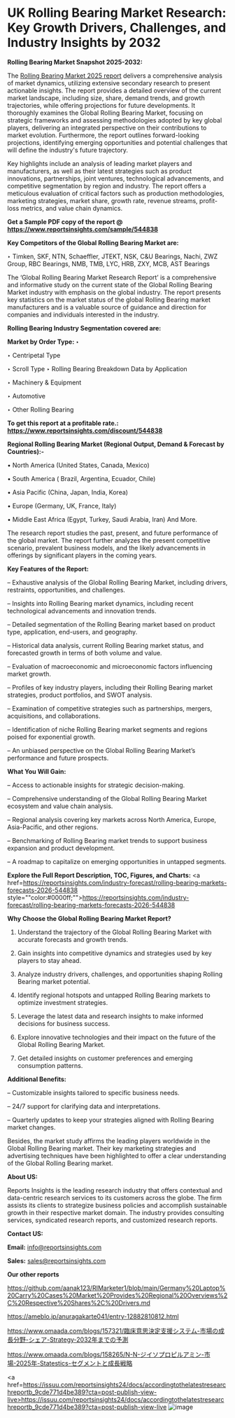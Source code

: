 # UK Rolling Bearing Market Research: Key Growth Drivers, Challenges, and Industry Insights by 2032

<strong>Rolling Bearing Market Snapshot 2025-2032:</strong>

The <a href=https://www.reportsinsights.com/sample/544838>Rolling Bearing Market 2025 report</a> delivers a comprehensive analysis of market dynamics, utilizing extensive secondary research to present actionable insights. The report provides a detailed overview of the current market landscape, including size, share, demand trends, and growth trajectories, while offering projections for future developments. It thoroughly examines the Global Rolling Bearing Market, focusing on strategic frameworks and assessing methodologies adopted by key global players, delivering an integrated perspective on their contributions to market evolution. Furthermore, the report outlines forward-looking projections, identifying emerging opportunities and potential challenges that will define the industry's future trajectory.

Key highlights include an analysis of leading market players and manufacturers, as well as their latest strategies such as product innovations, partnerships, joint ventures, technological advancements, and competitive segmentation by region and industry. The report offers a meticulous evaluation of critical factors such as production methodologies, marketing strategies, market share, growth rate, revenue streams, profit-loss metrics, and value chain dynamics.

<strong>Get a Sample PDF copy of the report @ <a href=https://www.reportsinsights.com/sample/544838 style=color:#0000ff;>https://www.reportsinsights.com/sample/544838</a></strong>

<strong>Key Competitors of the Global Rolling Bearing Market are:</strong>

‣ Timken, SKF, NTN, Schaeffler, JTEKT, NSK, C&U Bearings, Nachi, ZWZ Group, RBC Bearings, NMB, TMB, LYC, HRB, ZXY, MCB, AST Bearings

The ‘Global Rolling Bearing Market Research Report’ is a comprehensive and informative study on the current state of the Global Rolling Bearing Market industry with emphasis on the global industry. The report presents key statistics on the market status of the global Rolling Bearing market manufacturers and is a valuable source of guidance and direction for companies and individuals interested in the industry.

<strong>Rolling Bearing Industry Segmentation covered are:</strong>

<strong>Market by Order Type: </strong>
‣ 

‣ Centripetal Type

‣ Scroll Type
‣ Rolling Bearing Breakdown Data by Application

‣ Machinery & Equipment

‣ Automotive

‣ Other
Rolling Bearing

<strong>To get this report at a profitable rate.: <a href=https://www.reportsinsights.com/discount/544838 style=color:#0000ff;>https://www.reportsinsights.com/discount/544838</a></strong>

<strong>Regional Rolling Bearing Market (Regional Output, Demand &amp; Forecast by Countries):-</strong>

• North America (United States, Canada, Mexico)

• South America ( Brazil, Argentina, Ecuador, Chile)

• Asia Pacific (China, Japan, India, Korea)

• Europe (Germany, UK, France, Italy)

• Middle East Africa (Egypt, Turkey, Saudi Arabia, Iran) And More.

The research report studies the past, present, and future performance of the global market. The report further analyzes the present competitive scenario, prevalent business models, and the likely advancements in offerings by significant players in the coming years.

<strong>Key Features of the Report:</strong>

– Exhaustive analysis of the Global Rolling Bearing Market, including drivers, restraints, opportunities, and challenges.

– Insights into Rolling Bearing market dynamics, including recent technological advancements and innovation trends.

– Detailed segmentation of the Rolling Bearing market based on product type, application, end-users, and geography.

– Historical data analysis, current Rolling Bearing market status, and forecasted growth in terms of both volume and value.

– Evaluation of macroeconomic and microeconomic factors influencing market growth.

– Profiles of key industry players, including their Rolling Bearing market strategies, product portfolios, and SWOT analysis.

– Examination of competitive strategies such as partnerships, mergers, acquisitions, and collaborations.

– Identification of niche Rolling Bearing market segments and regions poised for exponential growth.

– An unbiased perspective on the Global Rolling Bearing Market’s performance and future prospects.

<strong>What You Will Gain:</strong>

– Access to actionable insights for strategic decision-making.

– Comprehensive understanding of the Global Rolling Bearing Market ecosystem and value chain analysis.

– Regional analysis covering key markets across North America, Europe, Asia-Pacific, and other regions.

– Benchmarking of Rolling Bearing market trends to support business expansion and product development.

– A roadmap to capitalize on emerging opportunities in untapped segments.

<strong>Explore the Full Report Description, TOC, Figures, and Charts:</strong>
<a href=https://reportsinsights.com/industry-forecast/rolling-bearing-markets-forecasts-2026-544838 style=""color:#0000ff;"">https://reportsinsights.com/industry-forecast/rolling-bearing-markets-forecasts-2026-544838</a>

<strong>Why Choose the Global Rolling Bearing Market Report?</strong>

1. Understand the trajectory of the Global Rolling Bearing Market with accurate forecasts and growth trends.

2. Gain insights into competitive dynamics and strategies used by key players to stay ahead.

3. Analyze industry drivers, challenges, and opportunities shaping Rolling Bearing market potential.

4. Identify regional hotspots and untapped Rolling Bearing markets to optimize investment strategies.

5. Leverage the latest data and research insights to make informed decisions for business success.

6. Explore innovative technologies and their impact on the future of the Global Rolling Bearing Market.

7. Get detailed insights on customer preferences and emerging consumption patterns.

<strong>Additional Benefits:</strong>

– Customizable insights tailored to specific business needs.

– 24/7 support for clarifying data and interpretations.

– Quarterly updates to keep your strategies aligned with Rolling Bearing market changes.

Besides, the market study affirms the leading players worldwide in the Global Rolling Bearing market. Their key marketing strategies and advertising techniques have been highlighted to offer a clear understanding of the Global Rolling Bearing market.

<strong><strong>About US</strong>:</strong>

Reports Insights is the leading research industry that offers contextual and data-centric research services to its customers across the globe. The firm assists its clients to strategize business policies and accomplish sustainable growth in their respective market domain. The industry provides consulting services, syndicated research reports, and customized research reports.

<strong>Contact US:</strong>

<p class=><b>Email:</b> <a href=mailto:info@reportsinsights.com>info@reportsinsights.com</a></p>
<p class=><b>Sales:</b> <a href=mailto:sales@reportsinsights.com>sales@reportsinsights.com</a></p>

<strong>Our other reports</strong>

<a href=https://github.com/aanak123/RIMarketer1/blob/main/Germany%20Laptop%20Carry%20Cases%20Market%20Provides%20Regional%20Overviews%2C%20Respective%20Shares%2C%20Drivers.md>https://github.com/aanak123/RIMarketer1/blob/main/Germany%20Laptop%20Carry%20Cases%20Market%20Provides%20Regional%20Overviews%2C%20Respective%20Shares%2C%20Drivers.md</a>

<a href=https://ameblo.jp/anuragakarte041/entry-12882810812.html>https://ameblo.jp/anuragakarte041/entry-12882810812.html</a>

<a href=https://www.omaada.com/blogs/157321/臨床意思決定支援システム-市場の成長分野-シェア-Strategy-2032年までの予測>https://www.omaada.com/blogs/157321/臨床意思決定支援システム-市場の成長分野-シェア-Strategy-2032年までの予測</a>

<a href=https://www.omaada.com/blogs/158265/N-N-ジイソプロピルアミン-市場-2025年-Statestics-セグメントと成長戦略>https://www.omaada.com/blogs/158265/N-N-ジイソプロピルアミン-市場-2025年-Statestics-セグメントと成長戦略</a>

<a href=https://issuu.com/reportsinsights24/docs/accordingtothelatestresearchreportb_9cde771d4be389?cta=post-publish-view-live>https://issuu.com/reportsinsights24/docs/accordingtothelatestresearchreportb_9cde771d4be389?cta=post-publish-view-live</a>
![image](https://github.com/user-attachments/assets/9019cad5-33da-464e-a846-544bbd5b62d4)
